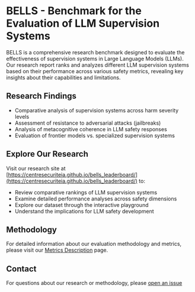 # BELLS - Benchmark for the Evaluation of LLM Supervision Systems

BELLS is a comprehensive research benchmark designed to evaluate the effectiveness of supervision systems in Large Language Models (LLMs). Our research report ranks and analyzes different LLM supervision systems based on their performance across various safety metrics, revealing key insights about their capabilities and limitations.

## Research Findings

- Comparative analysis of supervision systems across harm severity levels
- Assessment of resistance to adversarial attacks (jailbreaks)
- Analysis of metacognitive coherence in LLM safety responses
- Evaluation of frontier models vs. specialized supervision systems

## Explore Our Research

Visit our research site at [https://centresecuriteia.github.io/bells_leaderboard/](https://centresecuriteia.github.io/bells_leaderboard/) to:
- Review comparative rankings of LLM supervision systems
- Examine detailed performance analyses across safety dimensions
- Explore our dataset through the interactive playground
- Understand the implications for LLM safety development

## Methodology

For detailed information about our evaluation methodology and metrics, please visit our [Metrics Description](https://centresecuriteia.github.io/bells_leaderboard/metrics.html) page.

## Contact

For questions about our research or methodology, please [open an issue](https://github.com/centresecuriteia/bells_leaderboard/issues)

